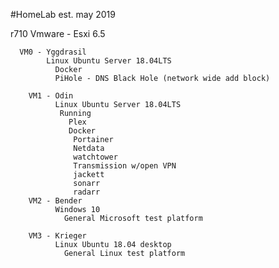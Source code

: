 #HomeLab est. may 2019

r710
  Vmware - Esxi 6.5 
  
      VM0 - Yggdrasil
            Linux Ubuntu Server 18.04LTS
              Docker
              PiHole - DNS Black Hole (network wide add block)
                
        VM1 - Odin
              Linux Ubuntu Server 18.04LTS
               Running
                 Plex
                 Docker
                  Portainer
                  Netdata
                  watchtower
                  Transmission w/open VPN
                  jackett
                  sonarr
                  radarr
        VM2 - Bender
              Windows 10 
                General Microsoft test platform
         
        VM3 - Krieger
              Linux Ubuntu 18.04 desktop
                General Linux test platform
              
                
                
